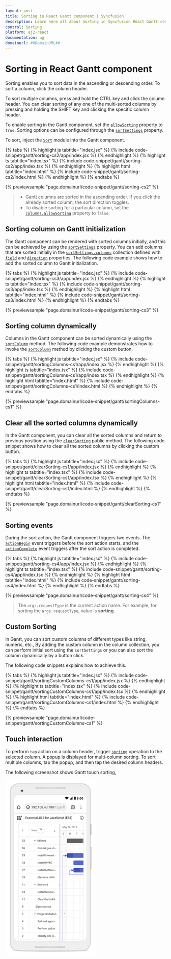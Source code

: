 ```yaml
---
layout: post
title: Sorting in React Gantt component | Syncfusion
description: Learn here all about Sorting in Syncfusion React Gantt component of Syncfusion Essential JS 2 and more.
control: Sorting 
platform: ej2-react
documentation: ug
domainurl: ##DomainURL##
---
```


# Sorting in React Gantt component

Sorting enables you to sort data in the ascending or descending order. To sort a column, click the column header.

To sort multiple columns, press and hold the CTRL key and click the column header. You can clear sorting of any one of the multi-sorted columns by pressing and holding the SHIFT key and clicking the specific column header.

To enable sorting in the Gantt component, set the [`allowSorting`](https://ej2.syncfusion.com/react/documentation/api/gantt/#allowsorting) property to `true`. Sorting options can be configured through the [`sortSettings`](https://ej2.syncfusion.com/react/documentation/api/gantt/sortSettings/) property.

To sort, inject the [`Sort`](https://ej2.syncfusion.com/react/documentation/api/gantt/#sortmodule) module into the Gantt component.

{% tabs %}
{% highlight js tabtitle="index.jsx" %}
{% include code-snippet/gantt/sorting-cs2/app/index.jsx %}
{% endhighlight %}
{% highlight ts tabtitle="index.tsx" %}
{% include code-snippet/gantt/sorting-cs2/app/index.tsx %}
{% endhighlight %}
{% highlight html tabtitle="index.html" %}
{% include code-snippet/gantt/sorting-cs2/index.html %}
{% endhighlight %}
{% endtabs %}
        
{% previewsample "page.domainurl/code-snippet/gantt/sorting-cs2" %}

> * Gantt columns are sorted in the ascending order. If you click the already sorted column, the sort direction toggles.
> * To disable sorting for a particular column, set the [`columns.allowSorting`](https://ej2.syncfusion.com/react/documentation/api/gantt/column/#allowsorting) property to `false`.

## Sorting column on Gantt initialization

The Gantt component can be rendered with sorted columns initially, and this can be achieved by using the [`sortSettings`](https://ej2.syncfusion.com/react/documentation/api/gantt/sortSettings/) property. You can add columns that are sorted initially in the [`sortSettings.columns`](https://ej2.syncfusion.com/react/documentation/api/gantt/sortSettings/#columns) collection defined with [`field`](https://ej2.syncfusion.com/react/documentation/api/gantt/sortDescriptorModel/#field) and [`direction`](https://ej2.syncfusion.com/react/documentation/api/gantt/sortDescriptorModel/#direction) properties. The following code example shows how to add the sorted column to Gantt initialization.

{% tabs %}
{% highlight js tabtitle="index.jsx" %}
{% include code-snippet/gantt/sorting-cs3/app/index.jsx %}
{% endhighlight %}
{% highlight ts tabtitle="index.tsx" %}
{% include code-snippet/gantt/sorting-cs3/app/index.tsx %}
{% endhighlight %}
{% highlight html tabtitle="index.html" %}
{% include code-snippet/gantt/sorting-cs3/index.html %}
{% endhighlight %}
{% endtabs %}
        
{% previewsample "page.domainurl/code-snippet/gantt/sorting-cs3" %}

## Sorting column dynamically

Columns in the Gantt component can be sorted dynamically using the [`sortColumn`](https://ej2.syncfusion.com/react/documentation/api/gantt/#sortcolumn) method. The following code example demonstrates how to invoke the [`sortColumn`](https://ej2.syncfusion.com/react/documentation/api/gantt/#sortcolumn) method by clicking the custom button.

{% tabs %}
{% highlight js tabtitle="index.jsx" %}
{% include code-snippet/gantt/sortingColumns-cs1/app/index.jsx %}
{% endhighlight %}
{% highlight ts tabtitle="index.tsx" %}
{% include code-snippet/gantt/sortingColumns-cs1/app/index.tsx %}
{% endhighlight %}
{% highlight html tabtitle="index.html" %}
{% include code-snippet/gantt/sortingColumns-cs1/index.html %}
{% endhighlight %}
{% endtabs %}
        
{% previewsample "page.domainurl/code-snippet/gantt/sortingColumns-cs1" %}

## Clear all the sorted columns dynamically

In the Gantt component, you can clear all the sorted columns and return to previous position using the [`clearSorting`](https://ej2.syncfusion.com/react/documentation/api/gantt/#clearsorting) public method. The following code snippet shows how to clear all the sorted columns by clicking the custom button.

{% tabs %}
{% highlight js tabtitle="index.jsx" %}
{% include code-snippet/gantt/clearSorting-cs1/app/index.jsx %}
{% endhighlight %}
{% highlight ts tabtitle="index.tsx" %}
{% include code-snippet/gantt/clearSorting-cs1/app/index.tsx %}
{% endhighlight %}
{% highlight html tabtitle="index.html" %}
{% include code-snippet/gantt/clearSorting-cs1/index.html %}
{% endhighlight %}
{% endtabs %}
        
{% previewsample "page.domainurl/code-snippet/gantt/clearSorting-cs1" %}

## Sorting events

During the sort action, the Gantt component triggers two events. The [`actionBegin`](https://ej2.syncfusion.com/react/documentation/api/gantt/#actionbegin) event triggers before the sort action starts, and the [`actionComplete`](https://ej2.syncfusion.com/react/documentation/api/gantt/#actioncomplete) event triggers after the sort action is completed.

{% tabs %}
{% highlight js tabtitle="index.jsx" %}
{% include code-snippet/gantt/sorting-cs4/app/index.jsx %}
{% endhighlight %}
{% highlight ts tabtitle="index.tsx" %}
{% include code-snippet/gantt/sorting-cs4/app/index.tsx %}
{% endhighlight %}
{% highlight html tabtitle="index.html" %}
{% include code-snippet/gantt/sorting-cs4/index.html %}
{% endhighlight %}
{% endtabs %}
        
{% previewsample "page.domainurl/code-snippet/gantt/sorting-cs4" %}

> The `args.requestType` is the current action name. For example, for sorting the `args.requestType`, value is **sorting**.

## Custom Sorting

In Gantt, you can sort custom columns of different types like string, numeric, etc., By adding the custom column in the column collection, you can perform initial sort using the `sortSettings` or you can also sort the column dynamically by a button click.

The following code snippets explains how to achieve this.

{% tabs %}
{% highlight js tabtitle="index.jsx" %}
{% include code-snippet/gantt/sortingCustomColumns-cs1/app/index.jsx %}
{% endhighlight %}
{% highlight ts tabtitle="index.tsx" %}
{% include code-snippet/gantt/sortingCustomColumns-cs1/app/index.tsx %}
{% endhighlight %}
{% highlight html tabtitle="index.html" %}
{% include code-snippet/gantt/sortingCustomColumns-cs1/index.html %}
{% endhighlight %}
{% endtabs %}
        
{% previewsample "page.domainurl/code-snippet/gantt/sortingCustomColumns-cs1" %}

## Touch interaction

To perform `tap` action on a column header, trigger [`sorting`](sorting/#sorting) operation to the selected column. A popup is displayed for multi-column sorting. To sort multiple columns, tap the popup, and then tap the desired column headers.

The following screenshot shows Gantt touch sorting,

![Multiple Sorting](images/multiple-sorting.png)